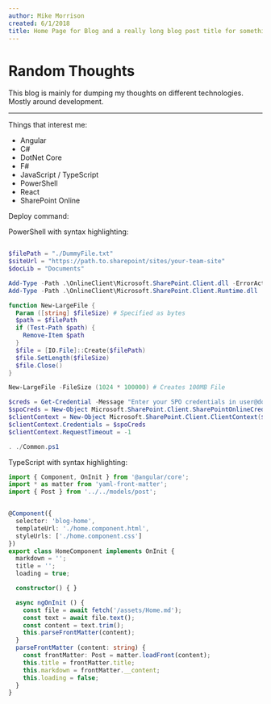 ```yaml
---
author: Mike Morrison
created: 6/1/2018
title: Home Page for Blog and a really long blog post title for something interesting!
---
```

# Random Thoughts #

This blog is mainly for dumping my thoughts on different technologies.  Mostly around development.

---

Things that interest me:

* Angular
* C#
* DotNet Core
* F#
* JavaScript / TypeScript
* PowerShell
* React
* SharePoint Online

Deploy command:

PowerShell with syntax highlighting:

```powershell

$filePath = "./DummyFile.txt"
$siteUrl = "https://path.to.sharepoint/sites/your-team-site"
$docLib = "Documents"

Add-Type -Path .\OnlineClient\Microsoft.SharePoint.Client.dll -ErrorAction Stop
Add-Type -Path .\OnlineClient\Microsoft.SharePoint.Client.Runtime.dll  -ErrorAction Stop

function New-LargeFile {
  Param ([string] $fileSize) # Specified as bytes
  $path = $filePath
  if (Test-Path $path) {
    Remove-Item $path
  }
  $file = [IO.File]::Create($filePath)
  $file.SetLength($fileSize)
  $file.Close()
}

New-LargeFile -FileSize (1024 * 100000) # Creates 100MB File

$creds = Get-Credential -Message "Enter your SPO credentials in user@domain.com format."
$spoCreds = New-Object Microsoft.SharePoint.Client.SharePointOnlineCredentials($creds.UserName, $creds.Password)
$clientContext = New-Object Microsoft.SharePoint.Client.ClientContext($siteUrl)
$clientContext.Credentials = $spoCreds
$clientContext.RequestTimeout = -1

. ./Common.ps1

```

TypeScript with syntax highlighting:

```typescript
import { Component, OnInit } from '@angular/core';
import * as matter from 'yaml-front-matter';
import { Post } from '../../models/post';


@Component({
  selector: 'blog-home',
  templateUrl: './home.component.html',
  styleUrls: ['./home.component.css']
})
export class HomeComponent implements OnInit {
  markdown = '';
  title = '';
  loading = true;

  constructor() { }

  async ngOnInit () {
    const file = await fetch('/assets/Home.md');
    const text = await file.text();
    const content = text.trim();
    this.parseFrontMatter(content);
  }
  parseFrontMatter (content: string) {
    const frontMatter: Post = matter.loadFront(content);
    this.title = frontMatter.title;
    this.markdown = frontMatter.__content;
    this.loading = false;
  }
}

```
